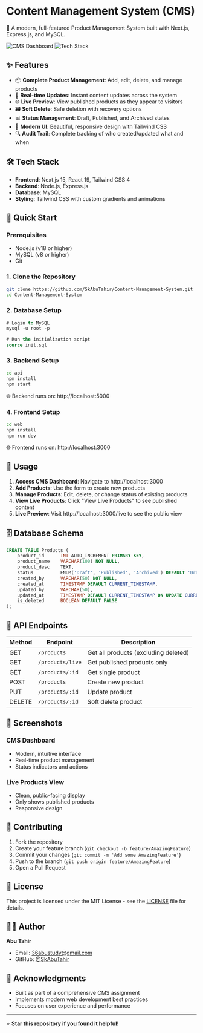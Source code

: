 # Content Management System (CMS)

🚀 A modern, full-featured Product Management System built with Next.js, Express.js, and MySQL.

![CMS Dashboard](https://img.shields.io/badge/Status-Live-brightgreen)
![Tech Stack](https://img.shields.io/badge/Stack-Next.js%20%7C%20Express%20%7C%20MySQL-blue)

## ✨ Features

- 📦 **Complete Product Management**: Add, edit, delete, and manage products
- 🔄 **Real-time Updates**: Instant content updates across the system
- 🌐 **Live Preview**: View published products as they appear to visitors
- 🗃️ **Soft Delete**: Safe deletion with recovery options
- 📊 **Status Management**: Draft, Published, and Archived states
- 🎨 **Modern UI**: Beautiful, responsive design with Tailwind CSS
- 🔍 **Audit Trail**: Complete tracking of who created/updated what and when

## 🛠️ Tech Stack

- **Frontend**: Next.js 15, React 19, Tailwind CSS 4
- **Backend**: Node.js, Express.js
- **Database**: MySQL
- **Styling**: Tailwind CSS with custom gradients and animations

## 🚀 Quick Start

### Prerequisites
- Node.js (v18 or higher)
- MySQL (v8 or higher)
- Git

### 1. Clone the Repository
```bash
git clone https://github.com/SkAbuTahir/Content-Management-System.git
cd Content-Management-System
```

### 2. Database Setup
```sql
# Login to MySQL
mysql -u root -p

# Run the initialization script
source init.sql
```

### 3. Backend Setup
```bash
cd api
npm install
npm start
```
🌐 Backend runs on: http://localhost:5000

### 4. Frontend Setup
```bash
cd web
npm install
npm run dev
```
🌐 Frontend runs on: http://localhost:3000

## 📱 Usage

1. **Access CMS Dashboard**: Navigate to http://localhost:3000
2. **Add Products**: Use the form to create new products
3. **Manage Products**: Edit, delete, or change status of existing products
4. **View Live Products**: Click "View Live Products" to see published content
5. **Live Preview**: Visit http://localhost:3000/live to see the public view

## 🗄️ Database Schema

```sql
CREATE TABLE Products (
    product_id      INT AUTO_INCREMENT PRIMARY KEY,
    product_name    VARCHAR(100) NOT NULL,
    product_desc    TEXT,
    status          ENUM('Draft', 'Published', 'Archived') DEFAULT 'Draft',
    created_by      VARCHAR(50) NOT NULL,
    created_at      TIMESTAMP DEFAULT CURRENT_TIMESTAMP,
    updated_by      VARCHAR(50),
    updated_at      TIMESTAMP DEFAULT CURRENT_TIMESTAMP ON UPDATE CURRENT_TIMESTAMP,
    is_deleted      BOOLEAN DEFAULT FALSE
);
```

## 🔧 API Endpoints

| Method | Endpoint | Description |
|--------|----------|-------------|
| GET | `/products` | Get all products (excluding deleted) |
| GET | `/products/live` | Get published products only |
| GET | `/products/:id` | Get single product |
| POST | `/products` | Create new product |
| PUT | `/products/:id` | Update product |
| DELETE | `/products/:id` | Soft delete product |

## 🎨 Screenshots

### CMS Dashboard
- Modern, intuitive interface
- Real-time product management
- Status indicators and actions

### Live Products View
- Clean, public-facing display
- Only shows published products
- Responsive design

## 🤝 Contributing

1. Fork the repository
2. Create your feature branch (`git checkout -b feature/AmazingFeature`)
3. Commit your changes (`git commit -m 'Add some AmazingFeature'`)
4. Push to the branch (`git push origin feature/AmazingFeature`)
5. Open a Pull Request

## 📄 License

This project is licensed under the MIT License - see the [LICENSE](LICENSE) file for details.

## 👨‍💻 Author

**Abu Tahir**
- Email: 36abustudy@gmail.com
- GitHub: [@SkAbuTahir](https://github.com/SkAbuTahir)

## 🙏 Acknowledgments

- Built as part of a comprehensive CMS assignment
- Implements modern web development best practices
- Focuses on user experience and performance

---

⭐ **Star this repository if you found it helpful!**